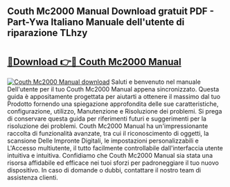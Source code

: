 ## Couth Mc2000 Manual Download gratuit PDF - Part-Ywa Italiano Manuale dell'utente di riparazione TLhzy

# <h2><a href="http://dfb0kl.blite.top/?on=Couth+Mc2000+Manual">🔗Download 👉🔴 Couth Mc2000 Manual</a></h2>

[![Couth Mc2000 Manual download](https://i.imgur.com/lujVjoI.png)](http://dfb0kl.blite.top/?on=Couth+Mc2000+Manual)
Saluti e benvenuto nel manuale Dell'utente per il tuo Couth Mc2000 Manual appena sincronizzato. Questa guida è appositamente progettata per aiutarti a ottenere il massimo dal tuo Prodotto fornendo una spiegazione approfondita delle sue caratteristiche, configurazione, utilizzo, Manutenzione e Risoluzione dei problemi. Si prega di conservare questa guida per riferimenti futuri e suggerimenti per la risoluzione dei problemi. Couth Mc2000 Manual ha un'impressionante raccolta di funzionalità avanzate, tra cui il riconoscimento di oggetti, la scansione Delle Impronte Digitali, le impostazioni personalizzabili e L'Accesso multiutente, il tutto facilmente controllabile dall'interfaccia utente intuitiva e intuitiva. Confidiamo che Couth Mc2000 Manual sia stata una risorsa affidabile ed efficace nei tuoi sforzi per padroneggiare il tuo nuovo dispositivo. In caso di domande o dubbi, contattare il nostro team di assistenza clienti.
